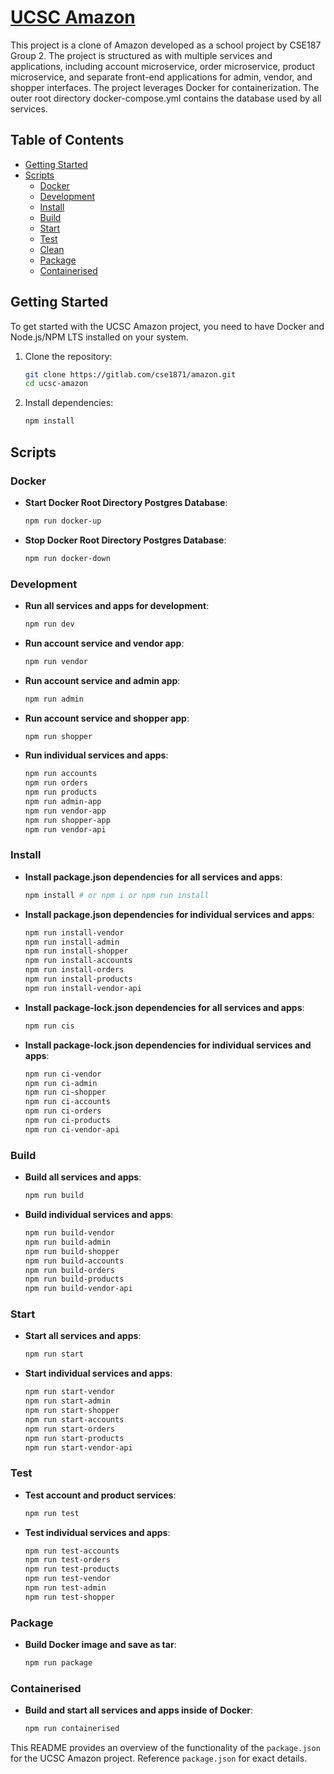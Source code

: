 # [UCSC Amazon](https://www.ucsc-amazon.com)

This project is a clone of Amazon developed as a school project by CSE187 Group 2. The project is structured as with multiple services and applications, including account microservice, order microservice, product microservice, and separate front-end applications for admin, vendor, and shopper interfaces. The project leverages Docker for containerization. The outer root directory docker-compose.yml contains the database used by all services. 

## Table of Contents

- [Getting Started](#getting-started)
- [Scripts](#scripts)
  - [Docker](#docker)
  - [Development](#development)
  - [Install](#install)
  - [Build](#build)
  - [Start](#start)
  - [Test](#test)
  - [Clean](#clean)
  - [Package](#package)
  - [Containerised](#containerised)

## Getting Started

To get started with the UCSC Amazon project, you need to have Docker and Node.js/NPM LTS installed on your system. 

1. Clone the repository:
   ```sh
   git clone https://gitlab.com/cse1871/amazon.git
   cd ucsc-amazon
   ```

2. Install dependencies:
   ```sh
   npm install
   ```

## Scripts

### Docker

- **Start Docker Root Directory Postgres Database**:
  ```sh
  npm run docker-up
  ```

- **Stop Docker Root Directory Postgres Database**:
  ```sh
  npm run docker-down
  ```

### Development

- **Run all services and apps for development**:
  ```sh
  npm run dev
  ```

- **Run account service and vendor app**:
  ```sh
  npm run vendor
  ```

- **Run account service and admin app**:
  ```sh
  npm run admin
  ```

- **Run account service and shopper app**:
  ```sh
  npm run shopper
  ```

- **Run individual services and apps**:
  ```sh
  npm run accounts
  npm run orders
  npm run products
  npm run admin-app
  npm run vendor-app
  npm run shopper-app
  npm run vendor-api
  ```

### Install

- **Install package.json dependencies for all services and apps**:
  ```sh
  npm install # or npm i or npm run install
  ```

- **Install package.json dependencies for individual services and apps**:
  ```sh
  npm run install-vendor
  npm run install-admin
  npm run install-shopper
  npm run install-accounts
  npm run install-orders
  npm run install-products
  npm run install-vendor-api
  ```

- **Install package-lock.json dependencies for all services and apps**:
  ```sh
  npm run cis
  ```

- **Install package-lock.json dependencies for individual services and apps**:
  ```sh
  npm run ci-vendor
  npm run ci-admin
  npm run ci-shopper
  npm run ci-accounts
  npm run ci-orders
  npm run ci-products
  npm run ci-vendor-api
  ```

### Build

- **Build all services and apps**:
  ```sh
  npm run build
  ```

- **Build individual services and apps**:
  ```sh
  npm run build-vendor
  npm run build-admin
  npm run build-shopper
  npm run build-accounts
  npm run build-orders
  npm run build-products
  npm run build-vendor-api
  ```

### Start

- **Start all services and apps**:
  ```sh
  npm run start
  ```

- **Start individual services and apps**:
  ```sh
  npm run start-vendor
  npm run start-admin
  npm run start-shopper
  npm run start-accounts
  npm run start-orders
  npm run start-products
  npm run start-vendor-api
  ```

### Test

- **Test account and product services**:
  ```sh
  npm run test
  ```

- **Test individual services and apps**:
  ```sh
  npm run test-accounts
  npm run test-orders
  npm run test-products
  npm run test-vendor
  npm run test-admin
  npm run test-shopper
  ```

### Package

- **Build Docker image and save as tar**:
  ```sh
  npm run package
  ```

### Containerised

- **Build and start all services and apps inside of Docker**:
  ```sh
  npm run containerised
  ```

This README provides an overview of the functionality of the `package.json` for the UCSC Amazon project. Reference `package.json` for exact details. 